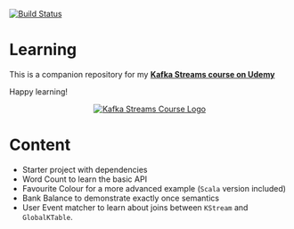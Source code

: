 [![Build Status](https://travis-ci.org/simplesteph/kafka-streams-course.svg?branch=master)](https://travis-ci.org/simplesteph/kafka-streams-course)

# Learning

This is a companion repository for my [**Kafka Streams course on Udemy**](https://www.udemy.com/kafka-streams/?couponCode=GITHUB)

Happy learning!

<p align="center">
    <a href="https://www.udemy.com/kafka-streams/?couponCode=GITHUB">
        <img src="http://i.imgur.com/YRJijb0.png" alt="Kafka Streams Course Logo"/>
    </a>
</p>

# Content

 - Starter project with dependencies
 - Word Count to learn the basic API
 - Favourite Colour for a more advanced example (`Scala` version included)
 - Bank Balance to demonstrate exactly once semantics
 - User Event matcher to learn about joins between `KStream` and `GlobalKTable`.
